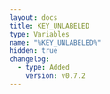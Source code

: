 ```yaml
---
layout: docs
title: KEY_UNLABELED
type: Variables
name: "%KEY_UNLABELED%"
hidden: true
changelog:
  - type: Added
    version: v0.7.2
---
```

